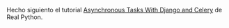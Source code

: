 Hecho siguiento el tutorial [Asynchronous Tasks With Django and Celery](https://realpython.com/asynchronous-tasks-with-django-and-celery/) de Real Python.